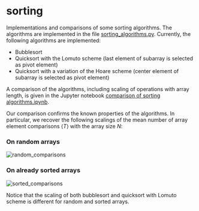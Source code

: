 # sorting
Implementations and comparisons of some sorting algorithms. 
The algorithms are implemented in the file [sorting_algorithms.py](sorting_algorithms.py). Currently, the following algorithms are implemented:

* Bubblesort
* Quicksort with the Lomuto scheme (last element of subarray is selected as pivot element)
* Quicksort with a variation of the Hoare scheme (center element of subarray is selected as pivot element)

A comparison of the algorithms, including scaling of operations with array length, is given in the Jupyter notebook [comparison of sorting algorithms.ipynb](comparison%20of%20sorting%20algorithms.ipynb).

Our comparison confirms the known properties of the algorithms. In particular, we recover the following scalings of the mean number of array element comparisons $\langle T \rangle$ with the array size $N$:

### On random arrays
![random_comparisons](https://github.com/juliankappler/sorting/assets/37583039/368a9caf-867f-40a8-ae3f-2d1136d2c6d3)

### On already sorted arrays
![sorted_comparisons](https://github.com/juliankappler/sorting/assets/37583039/cf19cb26-17e8-4d2d-aa9a-9d4f8ee1b393)

Notice that the scaling of both bubblesort and quicksort with Lomuto scheme is different for random and sorted arrays.

